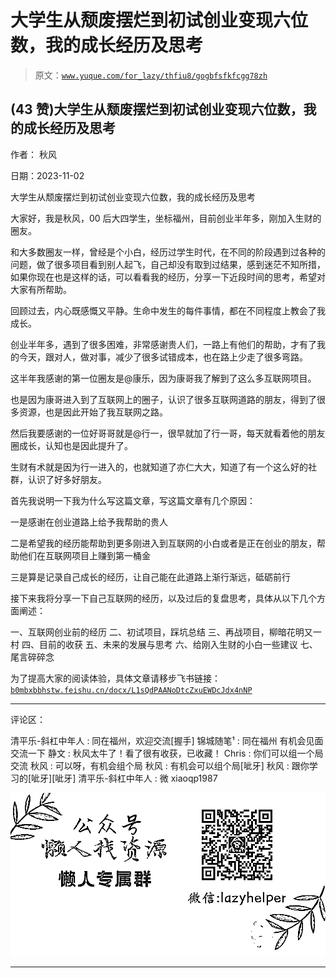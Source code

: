 # 大学生从颓废摆烂到初试创业变现六位数，我的成长经历及思考

> 原文：[`www.yuque.com/for_lazy/thfiu8/gogbfsfkfcgg78zh`](https://www.yuque.com/for_lazy/thfiu8/gogbfsfkfcgg78zh)

## (43 赞)大学生从颓废摆烂到初试创业变现六位数，我的成长经历及思考

作者： 秋风

日期：2023-11-02

大学生从颓废摆烂到初试创业变现六位数，我的成长经历及思考

大家好，我是秋风，00 后大四学生，坐标福州，目前创业半年多，刚加入生财的圈友。

和大多数圈友一样，曾经是个小白，经历过学生时代，在不同的阶段遇到过各种的问题，做了很多项目看到别人起飞，自己却没有取到过结果，感到迷茫不知所措，如果你现在也是这样的话，可以看看我的经历，分享一下近段时间的思考，希望对大家有所帮助。

回顾过去，内心既感慨又平静。生命中发生的每件事情，都在不同程度上教会了我成长。

创业半年多，遇到了很多困难，非常感谢贵人们，一路上有他们的帮助，才有了我的今天，跟对人，做对事，减少了很多试错成本，也在路上少走了很多弯路。

这半年我感谢的第一位圈友是@康乐，因为康哥我了解到了这么多互联网项目。

也是因为康哥进入到了互联网上的圈子，认识了很多互联网道路的朋友，得到了很多资源，也是因此开始了我互联网之路。

然后我要感谢的一位好哥哥就是@行一，很早就加了行一哥，每天就看着他的朋友圈成长，认知也是因此提升了。

生财有术就是因为行一进入的，也就知道了亦仁大大，知道了有一个这么好的社群，认识了好多好朋友。

首先我说明一下我为什么写这篇文章，写这篇文章有几个原因：

一是感谢在创业道路上给予我帮助的贵人

二是希望我的经历能帮助到更多刚进入到互联网的小白或者是正在创业的朋友，帮助他们在互联网项目上赚到第一桶金

三是算是记录自己成长的经历，让自己能在此道路上渐行渐远，砥砺前行

接下来我将分享一下自己互联网的经历，以及过后的复盘思考，具体从以下几个方面阐述：

一、互联网创业前的经历
二、初试项目，踩坑总结
三、再战项目，柳暗花明又一村
四、目前的收获
五、未来的发展与思考
六、给刚入生财的小白一些建议
七、尾言碎碎念

为了提高大家的阅读体验，具体文章请移步飞书链接：[`b0mbxbbhstw.feishu.cn/docx/L1sQdPAANoDtcZxuEWDcJdx4nNP`](https://b0mbxbbhstw.feishu.cn/docx/L1sQdPAANoDtcZxuEWDcJdx4nNP)

* * *

评论区：

清平乐-斜杠中年人 : 同在福州，欢迎交流[握手]
锦城随笔¹ : 同在福州 有机会见面交流一下
静文 : 秋风太牛了！看了很有收获，已收藏！
Chris : 你们可以组一个局交流
秋风 : 可以呀，有机会组个局
秋风 : 有机会可以组个局[呲牙]
秋风 : 跟你学习的[呲牙][呲牙]
清平乐-斜杠中年人 : 微 xiaoqp1987

![](img/1c37d505930596d12a88ab23e11aa07a.png)

* * *
